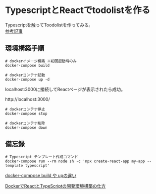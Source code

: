 # TypescriptとReactでtodolistを作る

Typescriptを触ってToodolistを作ってみる。  
[参考記事](https://sync-g.co.jp/sjobs/typescript-biginner/)

## 環境構築手順
```
# dockerイメージ構築 ※初回起動時のみ
docker-compose build

# dockerコンテナ起動
docker-compose up -d
```
localhost:3000に接続してReactページが表示されたら成功。

http://localhost:3000/

```
# dockerコンテナ停止
docker-compose stop

# dockerコンテナ削除
docker-compose down
```

## 備忘録
```
# Typescript テンプレート作成コマンド
docker-compose run --rm node sh -c 'npx create-react-app my-app --template typescript'
```
[docker-compose build や upの違い](https://qiita.com/tegnike/items/bcdcee0320e11a928d46)

[DockerでReactとTypeScriptの開発環境構築の仕方](https://note.com/hiropython/n/ne4c5611d1d01)